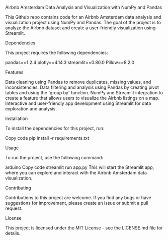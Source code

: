 Airbnb Amsterdam Data Analysis and Visualization with NumPy and Pandas

This Github repo contains code for an Airbnb Amsterdam data analysis and visualization project using NumPy and Pandas. The goal of the project is to analyze the Airbnb dataset and create a user-friendly visualization using Streamlit.

Dependencies

This project requires the following dependencies:

pandas==1.2.4
plotly==4.14.3
streamlit==0.80.0
Pillow==8.2.0

Features

Data cleaning using Pandas to remove duplicates, missing values, and inconsistencies.
Data filtering and analysis using Pandas by creating pivot tables and using the 'group by' function.
NumPy and Streamlit integration to create a feature that allows users to visualize the Airbnb listings on a map.
Interactive and user-friendly app development using Streamlit for data exploration and analysis.

Installation

To install the dependencies for this project, run:

Copy code
pip install -r requirements.txt

Usage

To run the project, use the following command:

arduino
Copy code
streamlit run app.py
This will start the Streamlit app, where you can explore and interact with the Airbnb Amsterdam data visualization.

Contributing

Contributions to this project are welcome. If you find any bugs or have suggestions for improvement, please create an issue or submit a pull request.

License

This project is licensed under the MIT License - see the LICENSE.md file for details.
